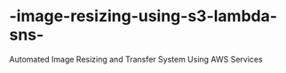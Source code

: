 # -image-resizing-using-s3-lambda-sns-
Automated Image Resizing and Transfer System Using AWS Services
